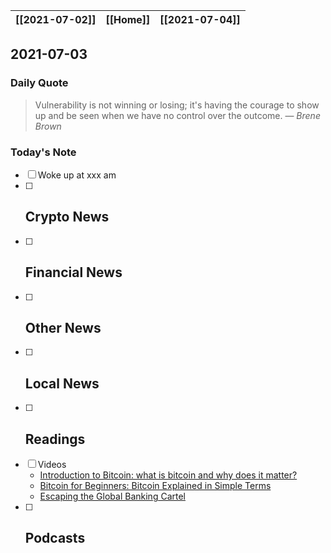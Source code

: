 | [[2021-07-02]] | [[Home]] | [[2021-07-04]] |
| :------------: | :------: | :------------: |

## 2021-07-03 

### Daily Quote
> Vulnerability is not winning or losing; it's having the courage to show up and be seen when we have no control over the outcome.
> &mdash; <cite>Brene Brown</cite>

### Today's Note
- [ ] Woke up at xxx am
- [ ] Crypto News
	- 
- [ ] Financial News
	- 
- [ ] Other News
	- 
- [ ] Local News
	-
- [ ] Readings
	- 
- [ ] Videos
	- [Introduction to Bitcoin: what is bitcoin and why does it matter?](https://www.youtube.com/watch?v=l1si5ZWLgy0)
	- [Bitcoin for Beginners: Bitcoin Explained in Simple Terms](https://www.youtube.com/watch?v=UlKZ83REIkA)
	- [Escaping the Global Banking Cartel](https://www.youtube.com/watch?v=LgI0liAee4s)
- [ ] Podcasts
	- 
